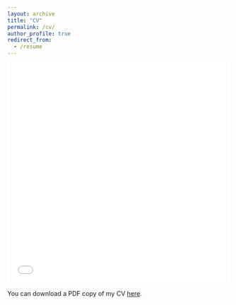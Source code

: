 ```yaml
---
layout: archive
title: "CV"
permalink: /cv/
author_profile: true
redirect_from:
  - /resume
---
```


<iframe src="/files/pdf/CV_Job_market_2023_July29.pdf" width="100%" height="500" frameborder="no" border="0" marginwidth="0" marginheight="0"></iframe>

You can download a PDF copy of my CV [here](/files/pdf/CV_Job_market_2023_July29.pdf).
